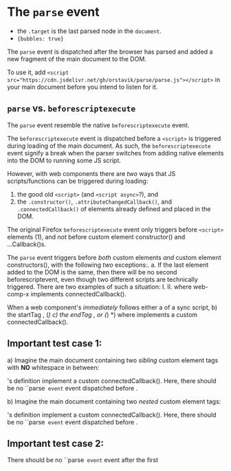 # The `parse` event

* the `.target` is the last parsed node in the `document`.
* `{bubbles: true}`

The `parse` event is dispatched after the browser has parsed and added a new fragment of the main document to the DOM.

To use it, add `<script src="https://cdn.jsdelivr.net/gh/orstavik/parse/parse.js"></script>` in your main document before you intend to listen for it.

## `parse` vs. `beforescriptexecute`

The `parse` event resemble the native `beforescriptexecute` event.

The `beforescriptexecute` event is dispatched before a `<script>` is triggered during loading of the main document. As such, the `beforescriptexecute` event signify a break when the parser switches from adding native elements into the DOM to running some JS script.

However, with web components there are *two* ways that JS scripts/functions can be triggered during loading:
1. the good old `<script>` (and `<script async>`?), and
2. the `.constructor()`, `.attributeChangedCallback()`, and `.connectedCallback()` of elements already defined and placed in the DOM.

The original Firefox `beforescriptexecute` event only triggers before `<script>` elements (1), and
*not* before custom element constructor() and ...Callback()s.

The `parse` event triggers before *both* custom elements *and* custom element constructors(),
with the following *two* exceptions:.
a. If the last element added to the DOM is the same, then there will be no second beforescriptevent,
even though two different scripts are technically triggered. There are two examples of such a situation:
I.  <script>console.log('script1');</script><web-comp><web-comp>
II. <web-comp-x></web-comp-x><web-comp><web-comp>   where web-comp-x implements connectedCallback().

When a web component's <start-tag> *immediately* follows either a <script> or another <web-comp-x>
(and where web-comp-x implements a custom connectedCallback()),
then there will be no `parse` event trigger *before* the web-comp constructor.

Note: When would a custom element start tag immediately follow a <script>, <start-tag>, or <end-tag>?
1. For some container elements whitespace might be meaningful. In such container elements no whitespace is meaningful.
2. An html minifier of some sort might remove all whitespace.
   In such situations custom elements *can* immediately follow either <script> or
   other custom elements' <start-tag> or <end-tag>. And in such sitautions, no `parse` event will be dispatched.

## WhatIs: the `.target` of the `parse` event?

The `target` of the `parse` event is the last element the parser has added to the DOM.
a) For sync `<script>`'s that is the <script> element itself. The <script> element is always added to the DOM before the
javascript functions it contains are triggered.
b) When web component constructors are triggered, the web component itself is not yet added to the DOM.
This means that the last element added by the parser to the DOM is either a) a previous sibling node, b) the parent
element, or c) a descendant of a previous sibling.

Most commonly, web component start tags are preceded by whitespace. Therefore, most commonly the `target` of a `parse` event would be a text node.

## How is the `parse` event implemented?

During "loading"/interpretation of the main document a `new MutationObserver(callback).observe(document.documentElement, {childList: true, subtree: true});` will aggregate all changes and only *break off* and trigger either
1. as a separte macro-task *before* a <script> begins,
2. as a micro-task that is added to a connectedCallback() macro-task for an already defined custom element,
3. as a separate macro-task *before* the constructor() of an already defined custom element,
   iff that custom element doesn't immediately follow either
   a) a </script> of a sync script,
   b) the startTag <web-comp-x>,   (*)
   c) the endTag </web-comp-x>, or (*)
   *) where <web-comp-x> implements a custom connectedCallback().

## Important test case 1:

a) Imagine the main document containing two *sibling* custom element tags
with **NO** whitespace in between:
<a-a></a-a><b-b></b-b>

<a-a>'s definition implement a custom connectedCallback().
Here, there should be no ``parse` event` event dispatched before <b-b>.

b) Imagine the main document containing two *nested* custom element tags:
<a-a><b-b></b-b></a-a>

<a-a>'s definition implement a custom connectedCallback().
Here, there should be no ``parse` event` event dispatched before <b-b>.

## Important test case 2:

There should be no ``parse` event` event after the first <script defer> has begun
or after the first 'readystatechange' event that marks the start of document.readyState === 'interactive'

## connectedCallback macro-task mixup

When the predictive parser creates an already defined web-comp that:
1) has NO constructor() definition,
2) triggers NO attributeChangedCallback(), and
3) triggers only a .connectedCallback(), then
   !!BAD!! the MO callback will run inside the same macro-task as the web-comp.connectedCallback().
   This is bad because we want all `parse` events to have their own macrotask.
   Therefore, the ParserObserver will not call a break in these instances.

## MO-readystatechange race

Chrome and FF runs 'readystatechange:interactive' before the last MO function with the remainder of the DOM.
Safari runs the last MO first, and then the readystatechange:interactive event listeners.
Safari is correct, Chrome and FF is wrong.

To force the MO to run before the readystatechange:interactive event listeners,
we add an event listener for readystatechange:interactive, and then we force a change to the DOM.
we then remove that node in the MO immediately, thus leaving the DOM intact.
This will trick the MO to run as a macrotask (the readystatechange event is macro task event)
before the readystatechange events.